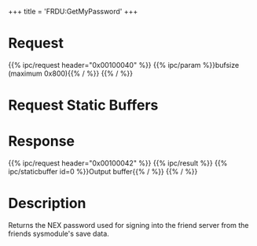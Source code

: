 +++
title = 'FRDU:GetMyPassword'
+++

# Request

{{% ipc/request header="0x00100040" %}}
{{% ipc/param %}}bufsize (maximum 0x800){{% / %}}
{{% / %}}

# Request Static Buffers

# Response

{{% ipc/request header="0x00100042" %}}
{{% ipc/result %}}
{{% ipc/staticbuffer id=0 %}}Output buffer{{% / %}}
{{% / %}}

# Description

Returns the NEX password used for signing into the friend server from the friends sysmodule's save data.
